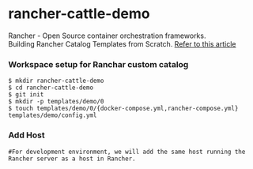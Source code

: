 # rancher-cattle-demo
Rancher - Open Source container orchestration frameworks.<br/>
Building Rancher Catalog Templates from Scratch. <a href="http://rancher.com/rancher-catalog-templates-from-scratch-part-1/">Refer to this article</a>

### Workspace setup for Ranchar custom catalog
```
$ mkdir rancher-cattle-demo
$ cd rancher-cattle-demo
$ git init
$ mkdir -p templates/demo/0
$ touch templates/demo/0/{docker-compose.yml,rancher-compose.yml} templates/demo/config.yml

```
### Add Host
```
#For development environment, we will add the same host running the Rancher server as a host in Rancher.

```
